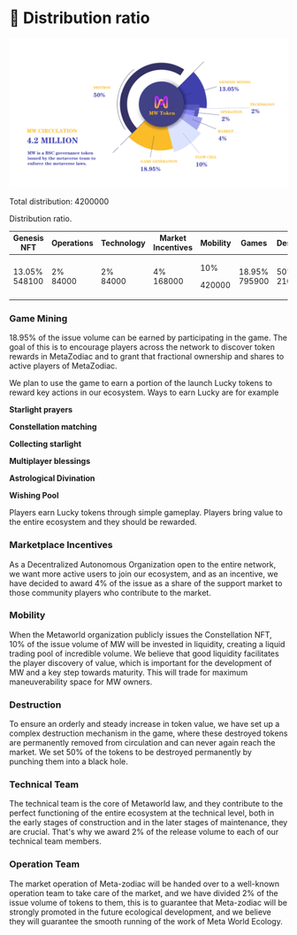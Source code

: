 # 🧮 Distribution ratio

![](<../.gitbook/assets/饼盘 (2).png>)

Total distribution: 4200000

Distribution ratio.



| Genesis NFT             | Operations         | Technology         | Market Incentives   | Mobility                 | Games                   | Destruction           |
| ----------------------- | ------------------ | ------------------ | ------------------- | ------------------------ | ----------------------- | --------------------- |
| <p>13.05%<br>548100</p> | <p>2%<br>84000</p> | <p>2%<br>84000</p> | <p>4%<br>168000</p> | <p>10% </p><p>420000</p> | <p>18.95%<br>795900</p> | <p>50%<br>2100000</p> |

### Game Mining

18.95% of the issue volume can be earned by participating in the game. The goal of this is to encourage players across the network to discover token rewards in MetaZodiac and to grant that fractional ownership and shares to active players of MetaZodiac.

We plan to use the game to earn a portion of the launch Lucky tokens to reward key actions in our ecosystem. Ways to earn Lucky are for example

**Starlight prayers**

**Constellation matching**

**Collecting starlight**

**Multiplayer blessings**

**Astrological Divination**

**Wishing Pool**

Players earn Lucky tokens through simple gameplay. Players bring value to the entire ecosystem and they should be rewarded.

### Marketplace Incentives

As a Decentralized Autonomous Organization open to the entire network, we want more active users to join our ecosystem, and as an incentive, we have decided to award 4% of the issue as a share of the support market to those community players who contribute to the market.

### Mobility

When the Metaworld organization publicly issues the Constellation NFT, 10% of the issue volume of MW will be invested in liquidity, creating a liquid trading pool of incredible volume. We believe that good liquidity facilitates the player discovery of value, which is important for the development of MW and a key step towards maturity. This will trade for maximum maneuverability space for MW owners.

### Destruction

To ensure an orderly and steady increase in token value, we have set up a complex destruction mechanism in the game, where these destroyed tokens are permanently removed from circulation and can never again reach the market. We set 50% of the tokens to be destroyed permanently by punching them into a black hole.

### Technical Team

The technical team is the core of Metaworld law, and they contribute to the perfect functioning of the entire ecosystem at the technical level, both in the early stages of construction and in the later stages of maintenance, they are crucial. That's why we award 2% of the release volume to each of our technical team members.

### Operation Team

The market operation of Meta-zodiac will be handed over to a well-known operation team to take care of the market, and we have divided 2% of the issue volume of tokens to them, this is to guarantee that Meta-zodiac will be strongly promoted in the future ecological development, and we believe they will guarantee the smooth running of the work of Meta World Ecology.
